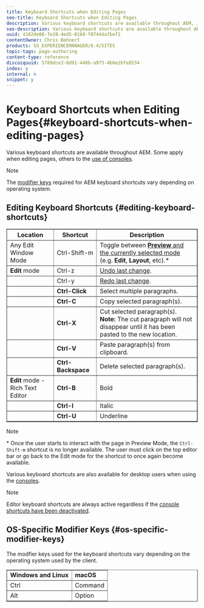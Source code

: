 ```yaml
---
title: Keyboard Shortcuts when Editing Pages
seo-title: Keyboard Shortcuts when Editing Pages
description: Various keyboard shortcuts are available throughout AEM, including some for page editing
seo-description: Various keyboard shortcuts are available throughout AEM, including some for page editing
uuid: 41024e08-fe28-4ed5-8168-f8744da7bef2
contentOwner: Chris Bohnert
products: SG_EXPERIENCEMANAGER/6.4/SITES
topic-tags: page-authoring
content-type: reference
discoiquuid: 5789dce3-0d91-440b-a973-4b6e2bfe8534
index: y
internal: n
snippet: y
---
```


# Keyboard Shortcuts when Editing Pages{#keyboard-shortcuts-when-editing-pages}

Various keyboard shortcuts are available throughout AEM. Some apply when editing pages, others to the [use of consoles](../../../sites/authoring/using/keyboard-shortcuts.md).

>[!NOTE]
>
>The [modifier keys](../../../sites/authoring/using/page-authoring-keyboard-shortcuts.md#main-pars-header) required for AEM keyboard shortcuts vary depending on operating system.

## Editing Keyboard Shortcuts {#editing-keyboard-shortcuts}

<table border="1" cellpadding="1" cellspacing="0" width="100%"> 
 <tbody>
  <tr>
   <th>Location</th> 
   <th>Shortcut</th> 
   <th>Description</th> 
  </tr>
  <tr>
   <td>Any Edit Window Mode<br /> </td> 
   <td><span class="code">Ctrl-Shift-m</span></td> 
   <td>Toggle between <a href="../../../sites/authoring/using/author-environment-tools.md#main-pars-title-20"><strong>Preview</strong> and the currently selected mode</a> (e.g. <strong>Edit</strong>, <strong>Layout</strong>, etc).*</td> 
  </tr>
  <tr>
   <td><strong>Edit</strong> mode</td> 
   <td><span class="code">Ctrl-z</span></td> 
   <td><a href="../../../sites/authoring/using/editing-content.md#main-pars-title-19">Undo last change</a>.</td> 
  </tr>
  <tr>
   <td> </td> 
   <td><span class="code">Ctrl-y</span></td> 
   <td><a href="../../../sites/authoring/using/editing-content.md#main-pars-title-19">Redo last change</a>.</td> 
  </tr>
  <tr>
   <td> </td> 
   <td><strong><span class="code">Ctrl-Click</span></strong></td> 
   <td>Select multiple paragraphs.</td> 
  </tr>
  <tr>
   <td> </td> 
   <td><strong><span class="code">Ctrl-C</span></strong></td> 
   <td>Copy selected paragraph(s).</td> 
  </tr>
  <tr>
   <td> </td> 
   <td><strong><span class="code">Ctrl-X</span></strong></td> 
   <td>Cut selected paragraph(s).<strong><br /> Note:</strong> The cut paragraph will not disappear until it has been pasted to the new location.</td> 
  </tr>
  <tr>
   <td> </td> 
   <td><strong><span class="code">Ctrl-V</span></strong><br /> </td> 
   <td>Paste paragraph(s) from clipboard.<br /> </td> 
  </tr>
  <tr>
   <td> </td> 
   <td><strong><span class="code">Ctrl-Backspace</span></strong></td> 
   <td>Delete selected paragraph(s).</td> 
  </tr>
  <tr>
   <td><strong>Edit</strong> mode - Rich Text Editor<br /> </td> 
   <td><strong><span class="code">Ctrl-B</span></strong><br /> </td> 
   <td>Bold</td> 
  </tr>
  <tr>
   <td> </td> 
   <td><strong><span class="code">Ctrl-I</span></strong><br /> </td> 
   <td>Italic<br /> </td> 
  </tr>
  <tr>
   <td> </td> 
   <td><strong><span class="code">Ctrl-U</span></strong><br /> </td> 
   <td>Underline</td> 
  </tr>
 </tbody>
</table>

>[!NOTE]
>
>&#42; Once the user starts to interact with the page in Preview Mode, the `Ctrl-Shift-m` shortcut is no longer available. The user must click on the top editor bar or go back to the Edit mode for the shortcut to once again become available.

Various keyboard shortcuts are also available for desktop users when using the [consoles](../../../sites/authoring/using/keyboard-shortcuts.md).

>[!NOTE]
>
>Editor keyboard shortcuts are always active regardless if the [console shortcuts have been deactivated](../../../sites/authoring/using/keyboard-shortcuts.md#main-pars-header).

## OS-Specific Modifier Keys {#os-specific-modifier-keys}

The modfier keys used for the keyboard shortcuts vary depending on the operating system used by the client.

<table border="1" cellpadding="1" cellspacing="0" width="100%"> 
 <tbody>
  <tr>
   <td><strong>Windows and Linux</strong><br /> </td> 
   <td><strong>macOS</strong></td> 
  </tr>
  <tr>
   <td>Ctrl</td> 
   <td>Command<br /> </td> 
  </tr>
  <tr>
   <td>Alt</td> 
   <td>Option</td> 
  </tr>
 </tbody>
</table>

